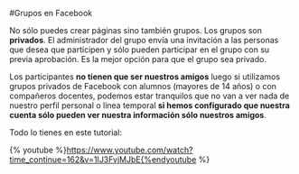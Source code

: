 #Grupos en Facebook

No sólo puedes crear páginas sino también grupos. Los grupos son **privados**. El administrador del grupo envía una invitación a las personas que desea que participen y sólo pueden participar en el grupo con su previa aprobación. Es la mejor opción para que el grupo sea privado.

Los participantes **no tienen que ser nuestros amigos** luego si utilizamos grupos privados de Facebook con alumnos (mayores de 14 años) o con compañeros docentes, podemos estar tranquilos que no van a ver nada de nuestro perfil personal o línea temporal **si hemos configurado que nuestra cuenta sólo pueden ver nuestra información sólo nuestros amigos**.

Todo lo tienes en este tutorial:

{% youtube %}https://www.youtube.com/watch?time_continue=162&v=1IJ3FvjMJbE{%endyoutube %}